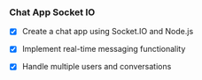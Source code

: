 ### Chat App Socket IO

- [x] Create a chat app using Socket.IO and Node.js
- [x] Implement real-time messaging functionality
- [x] Handle multiple users and conversations




